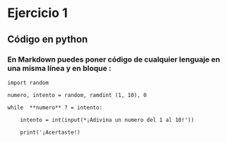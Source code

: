 # Ejercicio 1

## Código en python 

### En Markdown puedes poner código de cualquier lenguaje en una misma línea y en bloque :

```
import random

numero, intento = random, ramdint (1, 10), 0

while  **numero** ? = intento:

    intento = int(input(*¡Adivina un numero del 1 al 10!'))
    
    print('¡Acertaste!)
    
```


